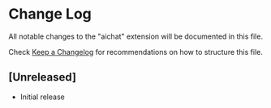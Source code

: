 # Change Log

All notable changes to the "aichat" extension will be documented in this file.

Check [Keep a Changelog](http://keepachangelog.com/) for recommendations on how to structure this file.

## [Unreleased]

- Initial release